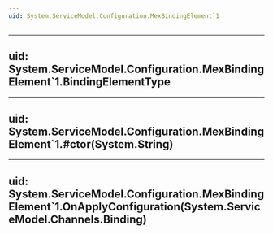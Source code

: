 ```yaml
---
uid: System.ServiceModel.Configuration.MexBindingElement`1
---
```


---
uid: System.ServiceModel.Configuration.MexBindingElement`1.BindingElementType
---

---
uid: System.ServiceModel.Configuration.MexBindingElement`1.#ctor(System.String)
---

---
uid: System.ServiceModel.Configuration.MexBindingElement`1.OnApplyConfiguration(System.ServiceModel.Channels.Binding)
---
